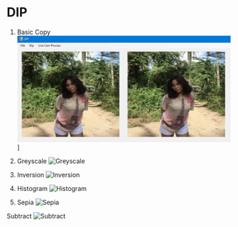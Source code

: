 # DIP

1. Basic Copy
![BasicCopy](https://github.com/kathlenprocorato/DIP/blob/main/Images/basic%20copy.png)]

2. Greyscale
![Greyscale](greyscale.png)

3. Inversion
![Inversion](inversion.png)

4. Histogram
![Histogram](histogram.png)

5. Sepia
![Sepia](sepia.png)

Subtract
![Subtract](subtract.png)
